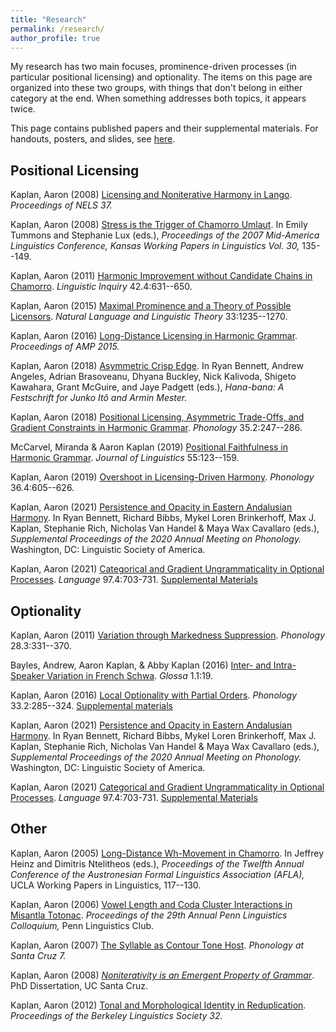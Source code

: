 ```yaml
---
title: "Research"
permalink: /research/
author_profile: true
---
```


My research has two main focuses, prominence-driven processes (in particular positional licensing) and optionality.  The items on this page are organized into these two groups, with things that don't belong in either category at the end.  When something addresses both topics, it appears twice.

This page contains published papers and their supplemental materials.  For handouts, posters, and slides, see [here](handouts_posters.md).

## Positional Licensing


Kaplan, Aaron (2008) [Licensing and Noniterative Harmony in Lango](../files/Lango_NELS_paper.pdf). *Proceedings of NELS 37.*

Kaplan, Aaron (2008) [Stress is the Trigger of Chamorro Umlaut](https://kuscholarworks.ku.edu/dspace/handle/1808/276). In Emily Tummons and Stephanie Lux (eds.), *Proceedings of the 2007 Mid-America Linguistics Conference, Kansas Working Papers in Linguistics Vol. 30,* 135--149.

Kaplan, Aaron (2011) [Harmonic Improvement without Candidate Chains in Chamorro](https://doi.org/10.1162/ling_a_00063). *Linguistic Inquiry* 42.4:631--650.

Kaplan, Aaron (2015) [Maximal Prominence and a Theory of Possible Licensors](https://doi.org/10.1007/s11049-014-9273-5). *Natural Language and Linguistic Theory* 33:1235--1270.

Kaplan, Aaron (2016) [Long-Distance Licensing in Harmonic Grammar](https://doi.org/10.3765/amp.v3i0.3676). *Proceedings of AMP 2015.*

Kaplan, Aaron (2018) [Asymmetric Crisp Edge](https://itomestercelebration.sites.ucsc.edu/). In Ryan Bennett, Andrew Angeles, Adrian Brasoveanu, Dhyana Buckley, Nick Kalivoda, Shigeto Kawahara, Grant McGuire, and Jaye Padgett (eds.), *Hana-bana: A Festschrift for Junko Itô and Armin Mester.*

Kaplan, Aaron (2018) [Positional Licensing, Asymmetric Trade-Offs, and Gradient Constraints in Harmonic Grammar](https://doi.org/10.1017/s0952675718000040). *Phonology* 35.2:247--286.

McCarvel, Miranda & Aaron Kaplan (2019) [Positional Faithfulness in Harmonic Grammar](https://doi.org/10.1017/s0022226718000075). *Journal of Linguistics* 55:123--159.

Kaplan, Aaron (2019) [Overshoot in Licensing-Driven Harmony](https://doi.org/10.1017/S0952675719000319). *Phonology* 36.4:605--626.

Kaplan, Aaron (2021) [Persistence and Opacity in Eastern Andalusian Harmony](https://doi.org/10.3765/amp.v9i0.4899). In Ryan Bennett, Richard Bibbs, Mykel Loren Brinkerhoff, Max J. Kaplan, Stephanie Rich, Nicholas Van Handel & Maya Wax Cavallaro (eds.), *Supplemental Proceedings of the 2020 Annual Meeting on Phonology.* Washington, DC: Linguistic Society of America.

Kaplan, Aaron (2021) [Categorical and Gradient Ungrammaticality in Optional Processes](https://doi.org/10.1353/lan.2021.0062). *Language* 97.4:703-731. [Supplemental Materials](https://doi.org/10.1353/lan.2021.0082)







## Optionality

Kaplan, Aaron (2011) [Variation through Markedness Suppression](https://doi.org/10.1017/S0952675711000200). *Phonology* 28.3:331--370.

Bayles, Andrew, Aaron Kaplan, & Abby Kaplan (2016) [Inter- and Intra-Speaker Variation in French Schwa](http://doi.org/10.5334/gjgl.54). *Glossa* 1.1:19.

Kaplan, Aaron (2016) [Local Optionality with Partial Orders](https://doi.org/10.1017/s0952675716000130). *Phonology* 33.2:285--324.
[Supplemental materials](https://github.com/afkaplan/Local-Optionality-with-Partial-Orders.git)

Kaplan, Aaron (2021) [Persistence and Opacity in Eastern Andalusian Harmony](https://doi.org/10.3765/amp.v9i0.4899). In Ryan Bennett, Richard Bibbs, Mykel Loren Brinkerhoff, Max J. Kaplan, Stephanie Rich, Nicholas Van Handel & Maya Wax Cavallaro (eds.), *Supplemental Proceedings of the 2020 Annual Meeting on Phonology.* Washington, DC: Linguistic Society of America.

Kaplan, Aaron (2021) [Categorical and Gradient Ungrammaticality in Optional Processes](https://doi.org/10.1353/lan.2021.0062). *Language* 97.4:703-731. [Supplemental Materials](https://doi.org/10.1353/lan.2021.0082)


## Other


Kaplan, Aaron (2005) [Long-Distance Wh-Movement in Chamorro](http://www.linguistics.ucla.edu/faciliti/wpl/issues/wpl12/papers/Kaplan_AFLA12.pdf). In Jeffrey Heinz and Dimitris Ntelitheos (eds.), *Proceedings of the Twelfth Annual Conference of the Austronesian Formal Linguistics Association (AFLA),* UCLA Working Papers in Linguistics, 117--130.

Kaplan, Aaron (2006) [Vowel Length and Coda Cluster Interactions in Misantla Totonac](https://repository.upenn.edu/pwpl/vol12/iss1/14/). *Proceedings of the 29th Annual Penn Linguistics Colloquium,* Penn Linguistics Club.

Kaplan, Aaron (2007) [The Syllable as Contour Tone Host](https://escholarship.org/uc/item/3sr39341). *Phonology at Santa Cruz 7.*

Kaplan, Aaron (2008) [*Noniterativity is an Emergent Property of Grammar*](http://roa.rutgers.edu/article/view/1007). PhD Dissertation, UC Santa Cruz.

Kaplan, Aaron (2012) [Tonal and Morphological Identity in Reduplication](https://doi.org/10.3765/bls.v32i1.3455). *Proceedings of the Berkeley Linguistics Society 32.*




